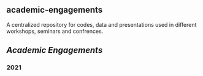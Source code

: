 ## academic-engagements
A centralized repository for codes, data and presentations used in different workshops, seminars and confrences.


## *Academic Engagements*
### 2021
